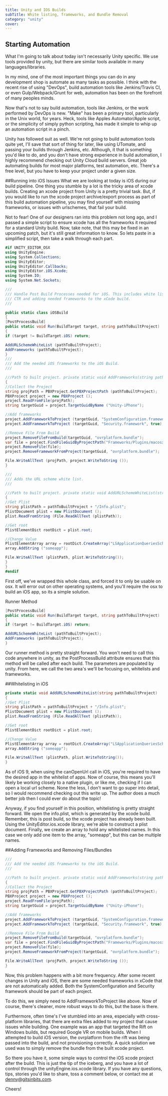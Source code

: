 ```yaml
---
title: Unity and IOS Builds
subTitle: White listing, frameworks, and Bundle Removal
category: "unity"
cover: 
---
```


## Starting Automation
What I'm going to talk about today isn't necessarily Unity specific. We use tools provided by unity, but there are similar tools available in many languages/libraries.

In my mind, one of the most important things you can do in any development shop is automate as many tasks as possible. I think with the recent rise of using "DevOps", build automation tools like Jenkins/Travis CI, or even Gulp/Webpack/Grunt for web, automation has been on the forefront of many peoples minds.

Now that's not to say build automation, tools like Jenkins, or the work performed by DevOps is new. "Make" has been a primary tool, particularly in the Unix world, for years. Heck, tools like Apples Automator/Apple script, or the simplicity of simply python scripting, has made it simple to whip up an automation script in a pinch.

Unity has followed suit as well. We're not going to build automation tools quite yet, I'll save that sort of thing for later, like using UTomate, and passing your builds through Jenkins, etc.  Although, it that is something you'd like to do, and you don't have strong experience in build automation, I highly recommend checking out Unity Cloud build servers. Great job automating builds for most major platforms, test automation, etc. There's a free level, but you have to keep your project under a given size.

##Running into iOS Issues
What we are looking at today is iOS during our build pipeline. One thing you stumble by a lot is the tricky area of xcode builds. Creating an xcode project from Unity is a pretty trivial task. But, if you would like to run the xcode project archive/export process as part of this build automation pipeline, you may find yourself with missing frameworks, or issues with urlschemes, that fail your build.

Not to fear! One of our designers ran into this problem not long ago, and I passed a simple script to ensure xcode has all the frameworks it required for a standard Unity build. Now, take note, that this may be fixed in an upcoming patch, but it's still great information to know. So lets paste in a simplified script, then take a walk through each part.
```csharp
#if UNITY_EDITOR_OSX
using UnityEngine;
using System.Collections;
using UnityEditor;
using UnityEditor.Callbacks;
using UnityEditor.iOS.Xcode;
using System.IO;
using System.Net.Sockets;

///
/// Handle Post Build Processes needed for iOS. This includes white listing
/// CTR and adding needed frameworks to the xCode build.
///

public static class iOSBuild
{
[PostProcessBuild]
public static void Run(BuildTarget target, string pathToBuiltProject)
{
if (target != BuildTarget.iOS) return;

AddURLSchemeWhiteList (pathToBuiltProject);
AddFrameworks (pathToBuiltProject);
}
///
/// Add the needed iOS frameworks to the iOS Build.
///

///Path to built project. private static void AddFrameworks(string pathToBuiltProject)
{
//Collect the Project
string projPath = PBXProject.GetPBXProjectPath (pathToBuiltProject);
PBXProject project = new PBXProject ();
project.ReadFromFile(projPath);
string targetGuid = project.TargetGuidByName ("Unity-iPhone");

//Add frameworks
project.AddFrameworkToProject (targetGuid, "SystemConfiguration.framework", true);
project.AddFrameworkToProject (targetGuid, "Security.framework", true);

//Remove File From Build
project.RemoveFileFromBuild(targetGuid, "ovrplatform.bundle");
var file = project.FindFileGuidByProjectPath("Frameworks/Plugins/macosx/ovrplatform.bundle");
project.RemoveFile(file);
project.RemoveFrameworkFromProject(targetGuid, "ovrplatform.bundle");

File.WriteAllText (projPath, project.WriteToString ());
}

///
/// Adds the URL scheme white list.
///

///Path to built project. private static void AddURLSchemeWhiteList(string pathToBuiltProject)
{
//Get Plist
string plistPath = pathToBuiltProject + "/Info.plist";
PlistDocument plist = new PlistDocument ();
plist.ReadFromString (File.ReadAllText (plistPath));

//Get root
PlistElementDict rootDict = plist.root;

//Change Value
PlistElementArray array = rootDict.CreateArray("LSApplicationQueriesSchemes");
array.AddString ("someapp");

File.WriteAllText (plistPath, plist.WriteToString());
}
}
#endif
```
First off, we've wrapped this whole class, and forced it to only be usable on osx. It will error out on other operating systems, and you'll require the osx to build an iOS app, so its a simple solution.

Runner Method

```csharp
[PostProcessBuild]
public static void Run(BuildTarget target, string pathToBuiltProject)
{
if (target != BuildTarget.iOS) return;

AddURLSchemeWhiteList (pathToBuiltProject);
AddFrameworks (pathToBuiltProject);
}
```
Our runner method is pretty straight forward. You won't need to call this code anywhere in unity, as the PostProcessBuild attribute ensures that this method will be called after each build. The parameters are populated by unity. From here, we call the two area's we'll be focusing on, whitelists and frameworks.

##Whitelisting in iOS

```csharp
private static void AddURLSchemeWhiteList(string pathToBuiltProject)
{
//Get Plist
string plistPath = pathToBuiltProject + "/Info.plist";
PlistDocument plist = new PlistDocument ();
plist.ReadFromString (File.ReadAllText (plistPath));

//Get root
PlistElementDict rootDict = plist.root;

//Change Value
PlistElementArray array = rootDict.CreateArray("LSApplicationQueriesSchemes");
array.AddString ("someapp");

File.WriteAllText (plistPath, plist.WriteToString());
}
```

As of iOS 9, when using the canOpenUrl call in iOS, you're required to have the desired app in the whitelist of apps. Now of course, this means you'll likely be working closely to a native plugin, or like me, checking if I can open a local url scheme. None the less, I don't want to go super into detail, so I would recommend checking out this write up. The author does a much better job then I could ever do about the topic!

Anyway, if you find yourself in this position, whitelisting is pretty straight forward.  We open the info.plist, which is generated by the xcode build. Remember, this is post build, so the xcode project has already been built. Using the UnityEditor.ios.xcode library, we're able to construct a plist document. Finally, we create an array to hold any whitelisted names. In this case we only add one item to the array, "someapp",  but this can be multiple names.

##Adding Frameworks and Removing Files/Bundles

```csharp
///
/// Add the needed iOS frameworks to the iOS Build.
///

///Path to built project. private static void AddFrameworks(string pathToBuiltProject)
{
//Collect the Project
string projPath = PBXProject.GetPBXProjectPath (pathToBuiltProject);
PBXProject project = new PBXProject ();
project.ReadFromFile(projPath);
string targetGuid = project.TargetGuidByName ("Unity-iPhone");

//Add frameworks
project.AddFrameworkToProject (targetGuid, "SystemConfiguration.framework", true);
project.AddFrameworkToProject (targetGuid, "Security.framework", true);

//Remove File From Build
project.RemoveFileFromBuild(targetGuid, "ovrplatform.bundle");
var file = project.FindFileGuidByProjectPath("Frameworks/Plugins/macosx/ovrplatform.bundle");
project.RemoveFile(file);
project.RemoveFrameworkFromProject(targetGuid, "ovrplatform.bundle");

File.WriteAllText (projPath, project.WriteToString ());
}
```
Now, this problem happens with a bit more frequency. After some recent changes in Unity and iOS, there are some needed frameworks in xCode that are not automatically added. Both the SystemConfiguration and Security framework should be part of each project.

To do this, we simply need to AddFrameworkToProject like above. Now of course, there's cleaner, more robust ways to do this, but the base is there.

Furthermore, often time's I've stumbled into an area, especially with cross-platform libraries, that there are extra files added to my project that cause issues while building. One example was an app that targeted the Rift on Windows builds, but required Google VR on mobile builds. When I attempted to build iOS version, the ovrplatform from the rift was being passed into the build, and not provisioning correctly. A quick solution we used was to simply remove the bundle from the built xcode project.

So there you have it, some simple ways to control the iOS xcode project after the build. This is just the tip of the iceberg, and you have a lot of control through the unityEngine.ios.xcode library. If you have any questions, tips, stories you'd like to share, toss a comment below, or contact me at denny@gitsinbits.com.

Cheers!
